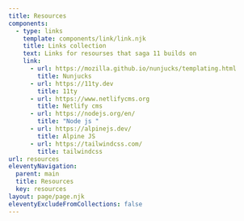 ```yaml
---
title: Resources
components:
  - type: links
    template: components/link/link.njk
    title: Links collection
    text: L﻿inks for resourses that saga 11 builds on
    link:
      - url: https://mozilla.github.io/nunjucks/templating.html
        title: Nunjucks
      - url: https://11ty.dev
        title: 11ty
      - url: https://www.netlifycms.org
        title: Netlify cms
      - url: https://nodejs.org/en/
        title: "Node js "
      - url: https://alpinejs.dev/
        title: Alpine JS
      - url: https://tailwindcss.com/
        title: tailwindcss
url: resources
eleventyNavigation:
  parent: main
  title: Resources
  key: resources
layout: page/page.njk
eleventyExcludeFromCollections: false
---
```

